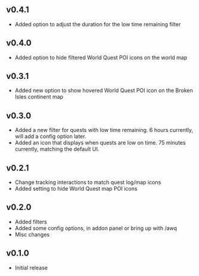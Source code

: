 ## v0.4.1

* Added option to adjust the duration for the low time remaining filter

## v0.4.0

* Added option to hide filtered World Quest POI icons on the world map

## v0.3.1

* Added new option to show hovered World Quest POI icon on the Broken Isles continent map

## v0.3.0

* Added a new filter for quests with low time remaining. 6 hours currently, will add a config option later.
* Added an icon that displays when quests are low on time. 75 minutes currently, matching the default UI.

## v0.2.1

* Change tracking interactions to match quest log/map icons
* Added setting to hide World Quest map POI icons

## v0.2.0

* Added filters
* Added some config options, in addon panel or bring up with /awq
* Misc changes

## v0.1.0

* Initial release
